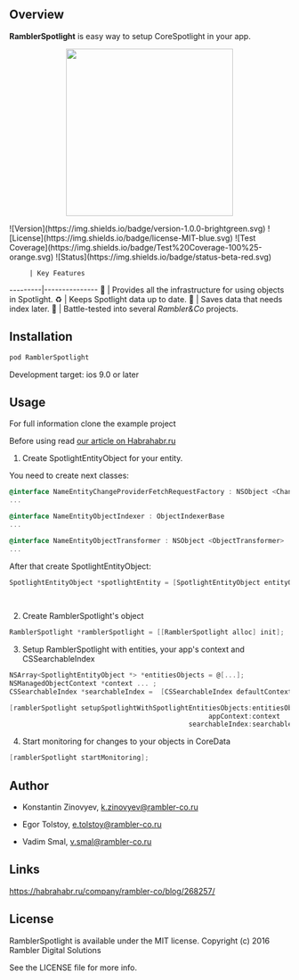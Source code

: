 ## Overview

**RamblerSpotlight** is easy way to setup CoreSpotlight in your app.
<p align="center">
  <img src="https://habrastorage.org/files/441/411/e31/441411e31416405d89f44555553f1716.jpg" height="300" />
</p>
![Version](https://img.shields.io/badge/version-1.0.0-brightgreen.svg)
![License](https://img.shields.io/badge/license-MIT-blue.svg)
![Test Coverage](https://img.shields.io/badge/Test%20Coverage-100%25-orange.svg)
![Status](https://img.shields.io/badge/status-beta-red.svg)

         | Key Features
---------|---------------
&#128640; | Provides all the infrastructure for using objects in Spotlight.
&#9851;   | Keeps Spotlight data up to date.
&#128190; | Saves data that needs index later.
&#128242; | Battle-tested into several *Rambler&Co* projects.

## Installation

```objective-c
pod RamblerSpotlight
```

Development target: ios 9.0 or later

## Usage

For full information clone the example project

Before using read [our article on Habrahabr.ru](https://habrahabr.ru/company/rambler-co/blog/268257/)

 1. Create SpotlightEntityObject for your entity.

You need to create next classes:

```objective-c
@interface NameEntityChangeProviderFetchRequestFactory : NSObject <ChangeProviderFetchRequestFactory> 
...

@interface NameEntityObjectIndexer : ObjectIndexerBase
...

@interface NameEntityObjectTransformer : NSObject <ObjectTransformer>
...
```

After that create SpotlightEntityObject:

```objective-c
SpotlightEntityObject *spotlightEntity = [SpotlightEntityObject entityObjectWithObjectTransformer:objectTransformer
                                                                                       requestFactory:requestFactory
                                                                                        objectIndexer:objectIndexer];
```

 2. Create RamblerSpotlight's object

```objective-c
RamblerSpotlight *ramblerSpotlight = [[RamblerSpotlight alloc] init];
```

 3. Setup RamblerSpotlight with entities, your app's context and CSSearchableIndex

```objective-c
NSArray<SpotlightEntityObject *> *entitiesObjects = @[...];
NSManagedObjectContext *context ... ;
CSSearchableIndex *searchableIndex =  [CSSearchableIndex defaultContext];

[ramblerSpotlight setupSpotlightWithSpotlightEntitiesObjects:entitiesObjects
                                                  appContext:context
                                             searchableIndex:searchableIndex];
```
    
 4. Start monitoring for changes to your objects in CoreData

```objective-c
[ramblerSpotlight startMonitoring];
```

## Author

- Konstantin Zinovyev, k.zinovyev@rambler-co.ru

- Egor Tolstoy, e.tolstoy@rambler-co.ru

- Vadim Smal, v.smal@rambler-co.ru

## Links

https://habrahabr.ru/company/rambler-co/blog/268257/

## License

RamblerSpotlight is available under the MIT license. 
Copyright (c) 2016 Rambler Digital Solutions

See the LICENSE file for more info.
